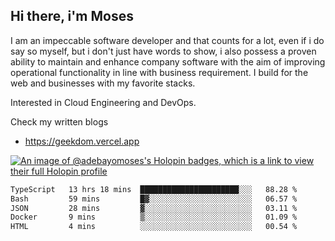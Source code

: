 ## Hi there, i'm Moses

I am an impeccable software developer and that counts for a lot, even if i do say so myself, but i don't just have words to show, i also possess a proven ability to maintain and enhance company software with the aim of improving operational functionality in line with business requirement. I build for the web and businesses with my favorite stacks.

Interested in Cloud Engineering and DevOps.

Check my written blogs
- https://geekdom.vercel.app

[![An image of @adebayomoses's Holopin badges, which is a link to view their full Holopin profile](https://holopin.me/adebayomoses)](https://holopin.io/@adebayomoses)

<!--START_SECTION:waka-->

```txt
TypeScript   13 hrs 18 mins  ██████████████████████░░░   88.28 %
Bash         59 mins         █▓░░░░░░░░░░░░░░░░░░░░░░░   06.57 %
JSON         28 mins         ▓░░░░░░░░░░░░░░░░░░░░░░░░   03.11 %
Docker       9 mins          ▒░░░░░░░░░░░░░░░░░░░░░░░░   01.09 %
HTML         4 mins          ░░░░░░░░░░░░░░░░░░░░░░░░░   00.54 %
```

<!--END_SECTION:waka-->
